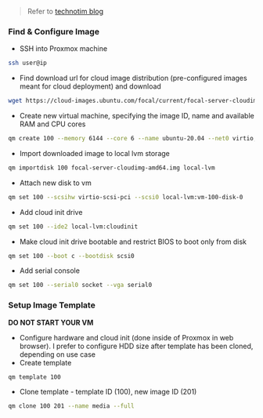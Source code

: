 >Refer to [technotim blog](https://docs.technotim.live/posts/cloud-init-cloud-image/)

### Find & Configure Image

- SSH into Proxmox machine
```bash
ssh user@ip
```

- Find download url for cloud image distribution (pre-configured images meant for cloud deployment) and download
```bash
wget https://cloud-images.ubuntu.com/focal/current/focal-server-cloudimg-amd64.img
```

- Create new virtual machine, specifying the image ID, name and available RAM and CPU cores
```bash
qm create 100 --memory 6144 --core 6 --name ubuntu-20.04 --net0 virtio,bridge=vmbr0
```

- Import downloaded image to local lvm storage
```bash
qm importdisk 100 focal-server-cloudimg-amd64.img local-lvm
```

- Attach new disk to vm
```bash
qm set 100 --scsihw virtio-scsi-pci --scsi0 local-lvm:vm-100-disk-0
```

- Add cloud init drive
```bash
qm set 100 --ide2 local-lvm:cloudinit
```

- Make cloud init drive bootable and restrict BIOS to boot only from disk
```bash
qm set 100 --boot c --bootdisk scsi0
```

- Add serial console
```bash
qm set 100 --serial0 socket --vga serial0
```

### Setup Image Template

**DO NOT START YOUR VM**

- Configure hardware and cloud init (done inside of Proxmox in web browser). I prefer to configure HDD size after template has been cloned, depending on use case
- Create template
```bash
qm template 100
```

- Clone template - template ID (100), new image ID (201)
```bash
qm clone 100 201 --name media --full
```